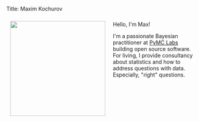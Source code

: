 Title: Maxim Kochurov
<style>
.row::after {
  content: "";
  clear: both;
  display: table;
}

.column {
  float: fill;
  padding: 10px;
}
.image {
  float: left;
  padding: 10px;
}
</style>
<div class="row">
<div class="image">
<image src=/images/profile_photo.jpg width=250px>
</div>
<div class="column">
Hello, I'm Max!
<p> I'm a passionate Bayesian practitioner at <a href=https://pymc-labs.io>PyMC Labs</a> building open source software. For living, I provide consultancy about statistics and how to address questions with data. Especially, "right" questions.
</div>
</div>
